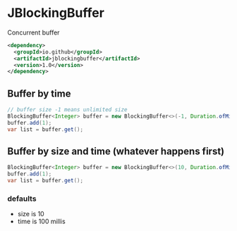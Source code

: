 # JBlockingBuffer

Concurrent buffer

```xml
<dependency>
  <groupId>io.github</groupId>
  <artifactId>jblockingbuffer</artifactId>
  <version>1.0</version>
</dependency>

```

## Buffer by time 
```java
// buffer size -1 means unlimited size
BlockingBuffer<Integer> buffer = new BlockingBuffer<>(-1, Duration.ofMillis(500));
buffer.add(1);
var list = buffer.get();
```

## Buffer by size and time (whatever happens first)
```java
BlockingBuffer<Integer> buffer = new BlockingBuffer<>(10, Duration.ofMillis(500));
buffer.add(1);
var list = buffer.get();
```

### defaults
-  size is 10
-  time is 100 millis
